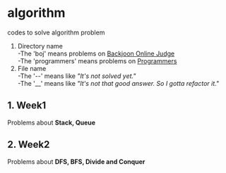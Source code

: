 # algorithm

codes to solve algorithm problem

1. Directory name  
   -The 'boj' means problems on [Backjoon Online Judge](https://www.acmicpc.net/)  
   -The 'programmers' means problems on [Programmers](https://programmers.co.kr/)
2. File name  
   -The '--' means like _"It's not solved yet."_  
   -The '\_\_' means like _"It's not that good answer. So I gotta refactor it."_

## 1. Week1

Problems about **Stack, Queue**

## 2. Week2

Problems about **DFS, BFS, Divide and Conquer**
